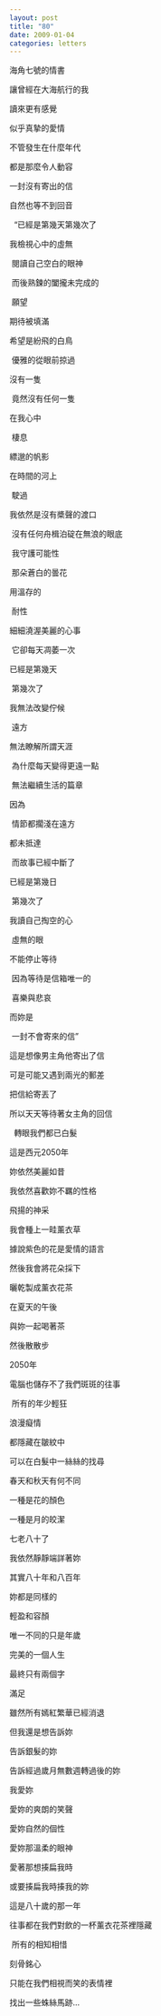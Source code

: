 ```yaml
---
layout: post
title: "80"
date: 2009-01-04
categories: letters
---
```



海角七號的情書


讓曾經在大海航行的我


讀來更有感覺


似乎真摯的愛情


不管發生在什麼年代


都是那麼令人動容

一封沒有寄出的信


自然也等不到回音


 
“已經是第幾天第幾次了


我檢視心中的虛無

 閱讀自己空白的眼神

 而後熟鍊的闔攏未完成的

 願望


期待被填滿


希望是紛飛的白鳥

 優雅的從眼前掠過


沒有一隻

 竟然沒有任何一隻


在我心中

 棲息


縹邈的帆影


在時間的河上

 駛過


我依然是沒有槳聲的渡口

 沒有任何舟楫泊碇在無浪的眼底

 我守護可能性

 那朵蒼白的曇花


用溫存的

 耐性


細細澆渥美麗的心事

 它卻每天凋萎一次


已經是第幾天

 第幾次了


我無法改變佇候

 遠方


無法瞭解所謂天涯

 為什麼每天變得更遠一點

 無法繼續生活的篇章


因為

 情節都擱淺在遠方


都未抵達

 而故事已經中斷了


已經是第幾日

 第幾次了


我讀自己掏空的心

 虛無的眼


不能停止等待

 因為等待是信箱唯一的

 喜樂與悲哀


而妳是

 一封不會寄來的信”


這是想像男主角他寄出了信


可是可能又遇到兩光的郵差


把信給寄丟了


所以天天等待著女主角的回信


 
轉眼我們都已白髮


這是西元2050年


妳依然美麗如昔


我依然喜歡妳不羈的性格


飛揚的神采


我會種上一畦薰衣草


據說紫色的花是愛情的語言


然後我會將花朵採下


曬乾製成薰衣花茶


在夏天的午後


與妳一起喝著茶


然後散散步


2050年


電腦也儲存不了我們斑斑的往事

 所有的年少輕狂


浪漫癡情


都隱藏在皺紋中


可以在白髮中一絲絲的找尋


春天和秋天有何不同


一種是花的顏色


一種是月的皎潔


七老八十了


我依然靜靜端詳著妳


其實八十年和八百年


妳都是同樣的


輕盈和容顏


唯一不同的只是年歲


完美的一個人生


最終只有兩個字


滿足


雖然所有嫣紅繁華已經消退


但我還是想告訴妳


告訴銀髮的妳


告訴經過歲月無數週轉過後的妳


我愛妳


愛妳的爽朗的笑聲


愛妳自然的個性


愛妳那溫柔的眼神


愛著那想揍扁我時


或要揍扁我時揍我的妳


這是八十歲的那一年


往事都在我們對飲的一杯薰衣花茶裡隱藏

 所有的相知相惜


刻骨銘心


只能在我們相視而笑的表情裡


找出一些蛛絲馬跡...
